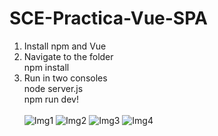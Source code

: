 # SCE-Practica-Vue-SPA

1. Install npm and Vue
2. Navigate to the folder <br />
  npm install
3. Run in two consoles <br />
  node server.js <br />
  npm run dev! <br /><br />
  ![Img1](https://user-images.githubusercontent.com/24672087/177012211-9411377b-79b5-45a1-8437-961680177e9d.png)
  ![Img2](https://user-images.githubusercontent.com/24672087/177012200-aacff536-37e7-4e5e-ba83-71fa0759a4a5.png)
  ![Img3](https://user-images.githubusercontent.com/24672087/177012206-06802075-89de-4d00-ac1f-edbeca23ff2c.png)
  ![Img4](https://user-images.githubusercontent.com/24672087/177012214-d87973c6-e256-4d21-812f-0195410a2e11.png)


  
 

